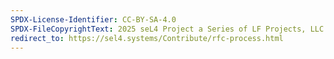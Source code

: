 ```yaml
---
SPDX-License-Identifier: CC-BY-SA-4.0
SPDX-FileCopyrightText: 2025 seL4 Project a Series of LF Projects, LLC.
redirect_to: https://sel4.systems/Contribute/rfc-process.html
---
```

